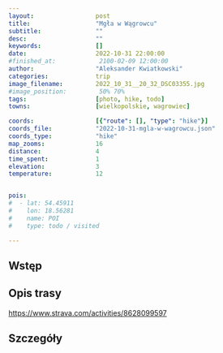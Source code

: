 ```yaml
---
layout:                 post
title:                  "Mgła w Wągrowcu"
subtitle:               ""
desc:                   ""
keywords:               []
date:                   2022-10-31 22:00:00
#finished_at:            2100-02-09 12:00:00
author:                 "Aleksander Kwiatkowski"
categories:             trip
image_filename:         2022_10_31__20_32_DSC03355.jpg
#image_position:         50% 70%
tags:                   [photo, hike, todo]
towns:                  [wielkopolskie, wagrowiec]

coords:                 [{"route": [], "type": "hike"}]
coords_file:            "2022-10-31-mgla-w-wagrowcu.json"
coords_type:            "hike"
map_zooms:              16
distance:               4
time_spent:             1
elevation:              3
temperature:            12


pois:
#  - lat: 54.45911
#    lon: 18.56281
#    name: POI
#    type: todo / visited

---
```



## Wstęp

## Opis trasy

<div class="strava-embed-placeholder" data-embed-type="activity" data-embed-id="8628099597"></div><script src="https://strava-embeds.com/embed.js"></script>

https://www.strava.com/activities/8628099597

## Szczegóły

